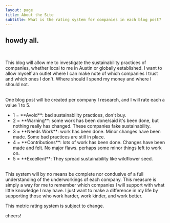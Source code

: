 ```yaml
---
layout: page
title: About the Site
subtitle: What is the rating system for companies in each blog post?
---
```


## howdy all. 

<br> 

This blog will allow me to investigate the sustainability practices of companies, whether local to me in Austin or globally established. I want to allow myself an outlet where I can make note of which companies I trust and which ones I don't. Where should I spend my money and where I should not.

<br> 
One blog post will be created per company I research, and I will rate each a value 1 to 5.

<ul>
  <li> 1 = **Avoid**: bad sustainability practices, don't buy.</li>
  <li> 2 = **Warning**: some work has been done/said it's been done, but nothing really has changed. These companies fake sustainability.</li>
  <li> 3 = **Needs Work**: work has been done. Minor changes have been made. Some bad practices are still in place.</li>
  <li> 4 = **Contributions**: lots of work has been done. Changes have been made and felt. No major flaws. perhaps some minor things left to work on.</li>
  <li> 5 = **Excellent**: They spread sustainability like wildflower seed.</li>
</ul>

<br> 
This system will by no means be complete nor condusive of a full understanding of the underworkings of each company. This measure is simply a way for me to remember which companies I will support with what little knowledge I may have. I just want to make a difference in my life by supporting those who work harder, work kinder, and work better.

This metric rating system is subject to change.

cheers!
